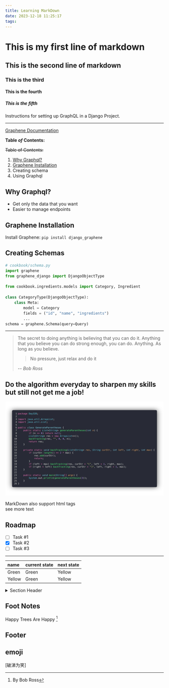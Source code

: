 ```yaml
---
title: Learning MarkDown
date: 2023-12-18 11:25:17
tags:
---
```

# This is my first line of markdown
## This is the second line of markdown
### This is the third
#### This is the fourth
##### This is the fifth

Instructions for setting up GraphQL in a Django Project.

---

[Graphene Documentation](https://www.ozak.ca)

**Table *of* Contents:**

~~Table of Contents:~~

1. [Why Graphql?](#why-graphql)
1. [Graphene Installation](#graphene-installation)
1. Creating schema
1. Using Graphql

## Why Graphql?

- Get only the data that you want
- Easier to manage endpoints

## Graphene Installation

Install Graphene: `pip install django_graphene`

## Creating Schemas

```py
# cookbook/schema.py
import graphene
from graphene_django import DjangoObjectType

from cookbook.ingredients.models import Category, Ingredient

class CategoryType(DjangoObjectType):
    class Meta:
        model = Category
        fields = ("id", "name", "ingredients")
        ...
schema = graphene.Schema(query=Query)
```

---

> The secret to doing anything is believing that you can do it. Anything that you believe you can do strong enough, you can do. Anything. As long as you believe.
>
>> No pressure, just relax and do it
>
>-- <cite>Bob Ross</cite>

## Do the algorithm everyday to sharpen my skills but still not get me a job!

[![Check-if-prime-number](/source/images/is-prime.jpeg)](https://ozak.ca)

MarkDown also support html tags<br>see more text

## Roadmap

- [ ] Task #1
- [x] Task #2
- [ ] Task #3

---

| name | current state | next state |
| :------ | :------ | :------ |
| Green | Green | Yellow |
| Yellow | Green | Yellow |

<details>
    <summary>Section Header</summary>
    Section body text here.

    - hello
    - test
    - world!
</details>

## Foot Notes

Happy Trees Are Happy [^1]

## Footer
[^1]: By Bob Ross

## emoji
[破涕为笑]